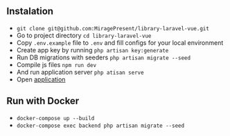 ## Instalation
* `git clone git@github.com:MiragePresent/library-laravel-vue.git`
* Go to project directory `cd library-laravel-vue`
* Copy `.env.example` file to `.env` and fill configs for your local environment
* Create app key by running `php artisan key:generate`
* Run DB migrations with seeders `php artisan migrate --seed`
* Compile js files `npm run dev`
* And run application server `php atisan serve`
* Open [application](http://127.0.0.1:8000)

## Run with Docker
* `docker-compose up --build`
* `docker-compose exec backend php artisan migrate --seed`
